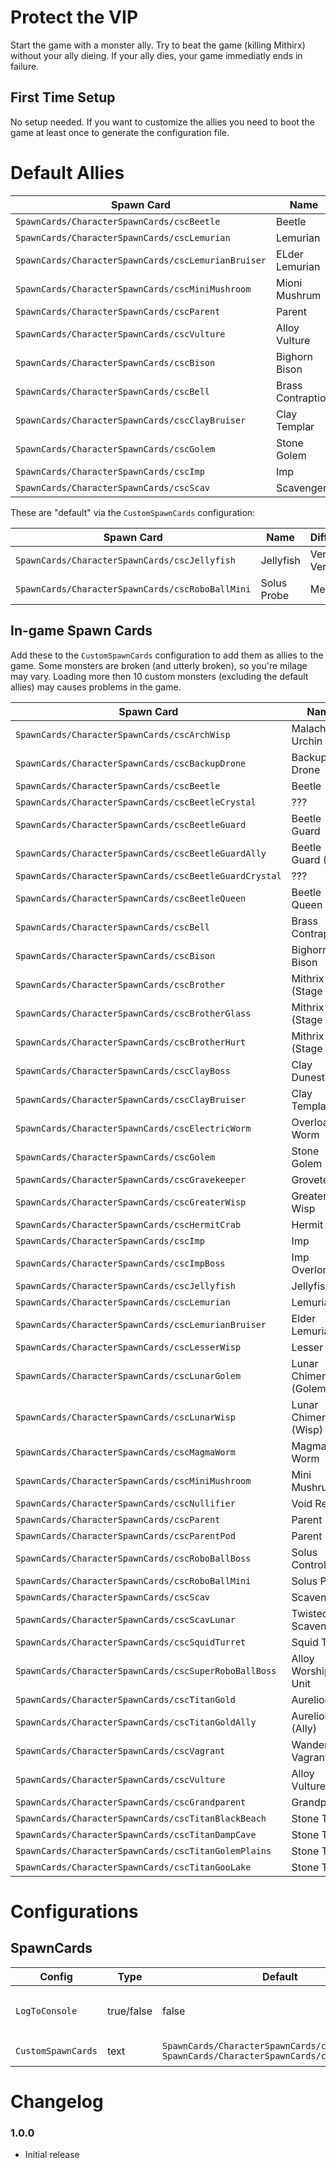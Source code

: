 # Protect the VIP

Start the game with a monster ally. Try to beat the game (killing Mithirx) without your ally dieing. If your ally dies, your game immediatly ends in failure.

## First Time Setup

No setup needed. If you want to customize the allies you need to boot the game at least once to generate the configuration file.

# Default Allies

|Spawn Card|Name|Difficultly|
|----------|----|-----------|
|`SpawnCards/CharacterSpawnCards/cscBeetle`|Beetle|Hard|
|`SpawnCards/CharacterSpawnCards/cscLemurian`|Lemurian|Medium|
|`SpawnCards/CharacterSpawnCards/cscLemurianBruiser`|ELder Lemurian|Easy|
|`SpawnCards/CharacterSpawnCards/cscMiniMushroom`|Mioni Mushrum|Hard|
|`SpawnCards/CharacterSpawnCards/cscParent`|Parent|Easy|
|`SpawnCards/CharacterSpawnCards/cscVulture`|Alloy Vulture|Medium|
|`SpawnCards/CharacterSpawnCards/cscBison`|Bighorn Bison|Medium|
|`SpawnCards/CharacterSpawnCards/cscBell`|Brass Contraption|Easy|
|`SpawnCards/CharacterSpawnCards/cscClayBruiser`|Clay Templar|Medium|
|`SpawnCards/CharacterSpawnCards/cscGolem`|Stone Golem|Medium|
|`SpawnCards/CharacterSpawnCards/cscImp`|Imp|Hard|
|`SpawnCards/CharacterSpawnCards/cscScav`|Scavenger|Easy|

These are "default" via the `CustomSpawnCards` configuration:

|Spawn Card|Name|Difficultly|
|----------|----|-----------|
|`SpawnCards/CharacterSpawnCards/cscJellyfish`|Jellyfish|Very, Very Hard|
|`SpawnCards/CharacterSpawnCards/cscRoboBallMini`|Solus Probe|Medium|

## In-game Spawn Cards

Add these to the `CustomSpawnCards` configuration to add them as allies to the game.
Some monsters are broken (and utterly broken), so you're milage may vary.
Loading more then 10 custom monsters (excluding the default allies) may causes problems in the game.

|Spawn Card|Name|
|----------|----|
|`SpawnCards/CharacterSpawnCards/cscArchWisp`|Malachite Urchin|
|`SpawnCards/CharacterSpawnCards/cscBackupDrone`|Backup Drone|
|`SpawnCards/CharacterSpawnCards/cscBeetle`|Beetle|
|`SpawnCards/CharacterSpawnCards/cscBeetleCrystal`|???|
|`SpawnCards/CharacterSpawnCards/cscBeetleGuard`|Beetle Guard|
|`SpawnCards/CharacterSpawnCards/cscBeetleGuardAlly`|Beetle Guard (Ally)|
|`SpawnCards/CharacterSpawnCards/cscBeetleGuardCrystal`|???|
|`SpawnCards/CharacterSpawnCards/cscBeetleQueen`|Beetle Queen|
|`SpawnCards/CharacterSpawnCards/cscBell`|Brass Contraption|
|`SpawnCards/CharacterSpawnCards/cscBison`|Bighorn Bison|
|`SpawnCards/CharacterSpawnCards/cscBrother`|Mithrix (Stage 1)|
|`SpawnCards/CharacterSpawnCards/cscBrotherGlass`|Mithrix (Stage 3)|
|`SpawnCards/CharacterSpawnCards/cscBrotherHurt`|Mithrix (Stage 4)|
|`SpawnCards/CharacterSpawnCards/cscClayBoss`|Clay Dunestrider|
|`SpawnCards/CharacterSpawnCards/cscClayBruiser`|Clay Templar|
|`SpawnCards/CharacterSpawnCards/cscElectricWorm`|Overloading Worm|
|`SpawnCards/CharacterSpawnCards/cscGolem`|Stone Golem|
|`SpawnCards/CharacterSpawnCards/cscGravekeeper`|Grovetender|
|`SpawnCards/CharacterSpawnCards/cscGreaterWisp`|Greater Wisp|
|`SpawnCards/CharacterSpawnCards/cscHermitCrab`|Hermit Crab|
|`SpawnCards/CharacterSpawnCards/cscImp`|Imp|
|`SpawnCards/CharacterSpawnCards/cscImpBoss`|Imp Overlord|
|`SpawnCards/CharacterSpawnCards/cscJellyfish`|Jellyfish|
|`SpawnCards/CharacterSpawnCards/cscLemurian`|Lemurian|
|`SpawnCards/CharacterSpawnCards/cscLemurianBruiser`|Elder Lemurian|
|`SpawnCards/CharacterSpawnCards/cscLesserWisp`|Lesser WIsp|
|`SpawnCards/CharacterSpawnCards/cscLunarGolem`|Lunar Chimera (Golem)|
|`SpawnCards/CharacterSpawnCards/cscLunarWisp`|Lunar Chimera (Wisp)|
|`SpawnCards/CharacterSpawnCards/cscMagmaWorm`|Magma Worm|
|`SpawnCards/CharacterSpawnCards/cscMiniMushroom`|Mini Mushrum|
|`SpawnCards/CharacterSpawnCards/cscNullifier`|Void Reaver|
|`SpawnCards/CharacterSpawnCards/cscParent`|Parent|
|`SpawnCards/CharacterSpawnCards/cscParentPod`|Parent Pod|
|`SpawnCards/CharacterSpawnCards/cscRoboBallBoss`|Solus Control Unit|
|`SpawnCards/CharacterSpawnCards/cscRoboBallMini`|Solus Probe|
|`SpawnCards/CharacterSpawnCards/cscScav`|Scavenger|
|`SpawnCards/CharacterSpawnCards/cscScavLunar`|Twisted Scavenger|
|`SpawnCards/CharacterSpawnCards/cscSquidTurret`|Squid Turret|
|`SpawnCards/CharacterSpawnCards/cscSuperRoboBallBoss`|Alloy Worship Unit|
|`SpawnCards/CharacterSpawnCards/cscTitanGold`|Aurelionite|
|`SpawnCards/CharacterSpawnCards/cscTitanGoldAlly`|Aurelionite (Ally)|
|`SpawnCards/CharacterSpawnCards/cscVagrant`|Wandering Vagrant|
|`SpawnCards/CharacterSpawnCards/cscVulture`|Alloy Vulture|
|`SpawnCards/CharacterSpawnCards/cscGrandparent`|Grandparent|
|`SpawnCards/CharacterSpawnCards/cscTitanBlackBeach`|Stone Titan|
|`SpawnCards/CharacterSpawnCards/cscTitanDampCave`|Stone Titan|
|`SpawnCards/CharacterSpawnCards/cscTitanGolemPlains`|Stone Titan|
|`SpawnCards/CharacterSpawnCards/cscTitanGooLake`|Stone Titan|

# Configurations

## SpawnCards

|Config|Type|Default|Notes|
|------|----|-------|-----|
|`LogToConsole`|true/false|false|Log all available spawn cards from `SpawnCards/CharacterSpawnCards/` when the game starts.|
|`CustomSpawnCards`|text|`SpawnCards/CharacterSpawnCards/cscJellyfish; SpawnCards/CharacterSpawnCards/cscRoboBallMini`|Semi-colon seperated (;) entries of Spawn Cards.|

# Changelog

### 1.0.0

* Initial release